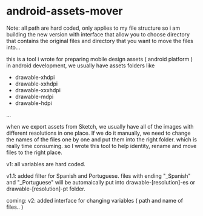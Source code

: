 # android-assets-mover

Note:
all path are hard coded, only applies to my file structure so i am building the new version with interface that allow you to choose directory that contains the original files and directory that you want to move the files into...

this is a tool i wrote for preparing mobile design assets ( android platform )
in android development, we usually have assets folders like 

  - drawable-xhdpi
  - drawable-xxhdpi
  - drawable-xxxhdpi
  - drawable-mdpi
  - drawable-hdpi
  
  ...
  
  when we export assets from Sketch, we usually have all of the images with different resolutions in one place. If we do it manually, we need to change the names of the files one by one and put them into the right folder.
  which is really time consuming. so I wrote this tool to help identity, rename and move files to the right place.
  
  v1:
  all variables are hard coded. 

v1.1:
    added filter for Spanish and Portuguese. files with ending "_Spanish" and "_Portuguese" will be automaically put into drawable-[resolution]-es or drawable-[resolution]-pt folder.
  
  coming:
  v2: 
  added interface for changing variables ( path and name of files.. )
